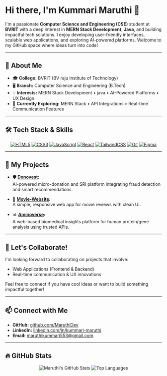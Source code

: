 # Hi there, I'm Kummari Maruthi 👋

I'm a passionate **Computer Science and Engineering (CSE)** student at **BVRIT** with a deep interest in **MERN Stack Development**, **Java**, and building impactful tech solutions. I enjoy developing user-friendly interfaces, scalable web applications, and exploring AI-powered platforms. Welcome to my GitHub space where ideas turn into code!

---

## 💼 About Me

- 🎓 **College:** BVRIT (BV raju Institute of Technology)
- 🖥️ **Branch:** Computer Science and Engineering (B.Tech)
- 💡 **Interests:** MERN Stack Development • java • AI-Powered Platforms • UX Design
- 🌱 **Currently Exploring:** MERN Stack • API Integrations • Real-time Communication Features

---

## 🛠️ Tech Stack & Skills

<div align="center">

[![HTML5](https://img.shields.io/badge/HTML5-E34F26?style=for-the-badge&logo=html5&logoColor=white)](https://developer.mozilla.org/en-US/docs/Web/HTML)
[![CSS3](https://img.shields.io/badge/CSS3-1572B6?style=for-the-badge&logo=css3&logoColor=white)](https://developer.mozilla.org/en-US/docs/Web/CSS)
[![JavaScript](https://img.shields.io/badge/JavaScript-F7DF1E?style=for-the-badge&logo=javascript&logoColor=black)](https://developer.mozilla.org/en-US/docs/Web/JavaScript)
[![React](https://img.shields.io/badge/React-20232A?style=for-the-badge&logo=react&logoColor=61DAFB)](https://reactjs.org)
[![TailwindCSS](https://img.shields.io/badge/TailwindCSS-38B2AC?style=for-the-badge&logo=tailwind-css&logoColor=white)](https://tailwindcss.com)
[![Git](https://img.shields.io/badge/Git-F05032?style=for-the-badge&logo=git&logoColor=white)](https://git-scm.com)
[![Figma](https://img.shields.io/badge/Figma-F24E1E?style=for-the-badge&logo=figma&logoColor=white)](https://figma.com)

</div>

---

## 🚀 My Projects

- 🛡️ **[Donovest](https://github.com/maruthishalivahana/Donovest):**  
  AI-powered micro-donation and SRI platform integrating fraud detection and smart recommendations.
  
- 📝 **[Movie-Website](https://github.com/maruthishalivahana/movie-website):**  
  A simple, responsive web app for movie reviews with clean UI.
  
- 📊 **[Aminoverse](https://github.com/maruthishalivahana/Aminoverse):**  
  A web-based biomedical insights platform for human protein/gene analysis using trusted APIs.

---

## 🤝 Let's Collaborate!

I'm looking forward to collaborating on projects that involve:
- Web Applications (Frontend & Backend)
- Real-time communication & UX innovations

Feel free to connect if you have cool ideas or want to build something impactful together!

---

## 📫 Connect with Me

- **GitHub:** [github.com/MaruthiDev](https://github.com/maruthishalivahana)
- **LinkedIn:** [linkedin.com/in/kummari-maruthi](https://www.linkedin.com/in/kummari-maruthi/)
- **Email:** maruthikummari553@gmail.com

---

## 🔥 GitHub Stats

<p align="center">
  <img src="https://github-readme-stats.vercel.app/api?username=maruthishalivahana&show_icons=true&theme=radical" alt="Maruthi's GitHub Stats" />
  <img src="https://github-readme-stats.vercel.app/api/top-langs/?username=maruthishalivahana&layout=compact&theme=radical" alt="Top Languages" />
</p>
